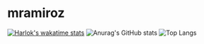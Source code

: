 # mramiroz
[![Harlok's wakatime stats](https://github-readme-stats.vercel.app/api/wakatime?username=mramiroz)](https://github.com/anuraghazra/github-readme-stats)
![Anurag's GitHub stats](https://github-readme-stats.vercel.app/api?username=mramiroz&hide=contribs,prs)
![Top Langs](https://github-readme-stats.vercel.app/api/top-langs/?username=mramiroz&layout=compact)
